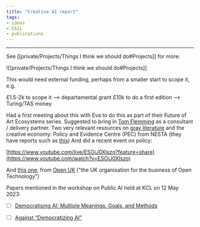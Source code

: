 ```yaml
---
title: "Creative AI report"
tags:
- ideas
- CAIL
- publications
---
```

---

See [[private/Projects/Things I think we should do#Projects]] for more:

![[private/Projects/Things I think we should do#Projects]]

This would need external funding, perhaps from a smaller start to scope it, e.g.

£1.5-2k to scope it --> departamental grant
£10k to do a first edition --> Turing/TAS money

Had a first meeting about this with Eva to do this as part of their Future of Art Ecosystems series.
Suggested to bring in [Tom Flemming](https://www.tfconsultancy.co.uk/) as a consultant / delivery partner.
Two very relevant resources on [gray literature](https://en.wikipedia.org/wiki/Grey_literature) and the creative economy:
Policy and Evidence Centre (PEC) from NESTA (they have reports such as [this](https://cdn2.assets-servd.host/creative-pec/production/assets/publications/PEC-and-Nesta-report-The-art-in-the-artificial.pdf))
And did a recent event on policy:

[https://www.youtube.com/live/ESOiJ0Xlszo?feature=share](https://www.youtube.com/watch?v=ESOiJ0Xlszo)

And [this one](https://openuk.uk/wp-content/uploads/2021/07/State-of-Open-Phase-Two.pdf), from [Open UK](https://openuk.uk/) ("the UK organisation for the business of Open Technology")

Papers mentioned in the workshop on Public AI held at KCL on 12 May 2023:

- [ ] [Democratising AI: Multiple Meanings, Goals, and Methods](https://arxiv.org/abs/2303.12642)
- [ ] [Against “Democratizing AI”](https://link.springer.com/article/10.1007/s00146-021-01357-z)




